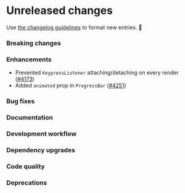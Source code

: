 # Unreleased changes

Use [the changelog guidelines](https://git.io/polaris-changelog-guidelines) to format new entries. 💜

### Breaking changes

### Enhancements

- Prevented `KeypressListener` attaching/detaching on every render ([#4173](https://github.com/Shopify/polaris-react/pull/4173))
- Added `animated` prop in `ProgressBar` ([#4251](https://github.com/Shopify/polaris-react/pull/4251))

### Bug fixes

### Documentation

### Development workflow

### Dependency upgrades

### Code quality

### Deprecations
